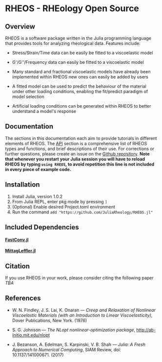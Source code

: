 # RHEOS - RHEology Open Source

## Overview
RHEOS is a software package written in the Julia programming language that provides tools for analyzing rheological data. Features include:

- Stress/Strain/Time data can be easily be fitted to a viscoelastic model

- G'/G''/Frequency data can easily be fitted to a viscoelastic model

- Many standard and fractional viscoelastic models have already been implemented within RHEOS new ones can easily be added by users

- A fitted model can be used to predict the behaviour of the material under other loading conditions, enabling the fit/predict paradigm of model selection

- Artificial loading conditions can be generated within RHEOS to better understand a model's response

## Documentation
The sections in this documentation each aim to provide tutorials in different elements of RHEOS. The [API](@ref) section is a comprehensive list of RHEOS types and functions, and brief descriptions of their use. For corrections or further questions, please create an issue on the [Github repository](https://github.com/JuliaRheology/RHEOS.jl). **Note that whenever you restart your Julia session you will have to reload RHEOS by typing `using RHEOS`, to avoid repetition this line is not included in every piece of example code.**

## Installation
1. Install Julia, version 1.0.2
2. From Julia REPL, enter pkg mode by pressing ```]```
3. (Optional) Enable desired Project.toml environment
4. Run the command ```add "https://github.com/JuliaRheology/RHEOS.jl"```

## Included Dependencies
#### [FastConv.jl](https://github.com/aamini/FastConv.jl)

#### [MittagLeffler.jl](https://github.com/jlapeyre/MittagLeffler.jl)

## Citation
If you use RHEOS in your work, please consider citing the following paper
*TBA*

## References
+ W. N. Findley, J. S. Lai, K. Onaran — *Creep and Relaxation of Nonlinear Viscoelastic Materials (with an Introduction to Linear Viscoelasticity)*, Dover Publications, New York. (1976)

+ S. G. Johnson — *The NLopt nonlinear-optimization package*, http://ab-initio.mit.edu/nlopt

+ J. Bezanson, A. Edelman, S. Karpinski, V. B. Shah — *Julia: A Fresh Approach to Numerical Computing*, SIAM Review, doi: 10.1137/141000671. (2017)
